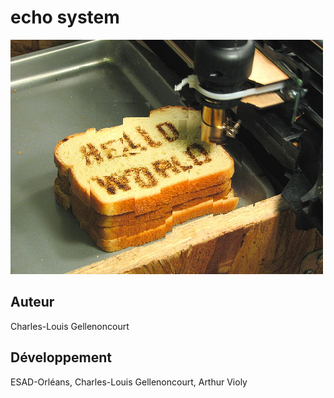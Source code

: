 # echo system

![capture](copypixels/capture.png)

## Auteur

Charles-Louis Gellenoncourt

## Développement

ESAD-Orléans, Charles-Louis Gellenoncourt, Arthur Violy
